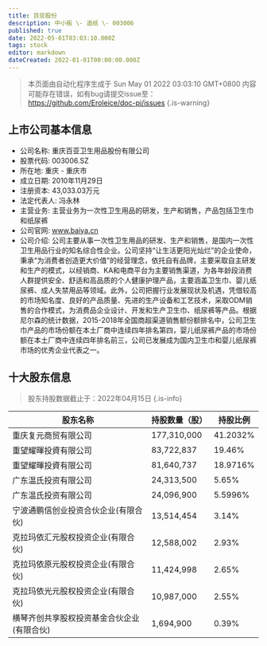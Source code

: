 ```yaml
---
title: 百亚股份
description: 中小板 \- 造纸 \- 003006
published: true
date: 2022-05-01T03:03:10.000Z
tags: stock
editor: markdown
dateCreated: 2022-01-01T00:00:00.000Z
---
```


> 本页面由自动化程序生成于 Sun May 01 2022 03:03:10 GMT+0800
> 内容可能存在错误，如有bug请提交issue至：https://github.com/Eroleice/doc-pi/issues
{.is-warning}

## 上市公司基本信息
- 公司名称: 重庆百亚卫生用品股份有限公司
- 股票代码: 003006.SZ
- 所在地: 重庆 - 重庆市
- 成立日期: 2010年11月29日
- 注册资本: 43,033.03万元
- 法定代表人: 冯永林
- 主营业务: 主营业务为一次性卫生用品的研发，生产和销售，产品包括卫生巾和纸尿裤
- 公司官网: www.baiya.cn
- 公司介绍: 公司主要从事一次性卫生用品的研发、生产和销售，是国内一次性卫生用品行业的知名综合性企业。公司坚持“让生活更阳光灿烂”的企业使命，秉承“为消费者创造更大价值”的经营理念，依托自有品牌，主要采取自主研发和生产的模式，以经销商、KA和电商平台为主要销售渠道，为各年龄段消费人群提供安全、舒适和高品质的个人健康护理产品，主要涵盖卫生巾、婴儿纸尿裤、成人失禁用品等领域。此外，公司把握行业发展现状及机遇，凭借较高的市场知名度、良好的产品质量、先进的生产设备和工艺技术，采取ODM销售的合作模式，为消费品企业设计、开发和生产卫生巾、纸尿裤等产品。根据尼尔森的统计数据，2015-2018年全国商超渠道销售额份额排名中，公司卫生巾产品的市场份额在本土厂商中连续四年排名第四，婴儿纸尿裤产品的市场份额在本土厂商中连续四年排名前三，公司已发展成为国内卫生巾和婴儿纸尿裤市场的优秀企业代表之一。


## 十大股东信息
> 股东持股数据截止于：2022年04月15日
{.is-info}

| 股东名称 | 持股数量（股） | 持股比例 |
| --- | --- | --- |
| 重庆复元商贸有限公司 | 177,310,000 | 41.2032% |
| 重望耀暉投資有限公司 | 83,722,837 | 19.46% |
| 重望耀暉投資有限公司 | 81,640,737 | 18.9716% |
| 广东温氏投资有限公司 | 24,313,500 | 5.65% |
| 广东温氏投资有限公司 | 24,096,900 | 5.5996% |
| 宁波通鹏信创业投资合伙企业(有限合伙) | 13,514,454 | 3.14% |
| 克拉玛依汇元股权投资企业(有限合伙) | 12,588,002 | 2.93% |
| 克拉玛依原元股权投资企业(有限合伙) | 11,424,998 | 2.65% |
| 克拉玛依光元股权投资企业(有限合伙) | 10,987,000 | 2.55% |
| 横琴齐创共享股权投资基金合伙企业(有限合伙) | 1,694,900 | 0.39% |




